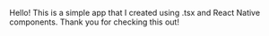Hello! This is a simple app that I created using .tsx and React Native components. Thank you for checking this out!
